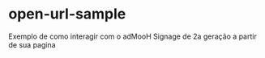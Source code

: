 # open-url-sample
Exemplo de como interagir com o adMooH Signage de 2a geração a partir de sua pagina
